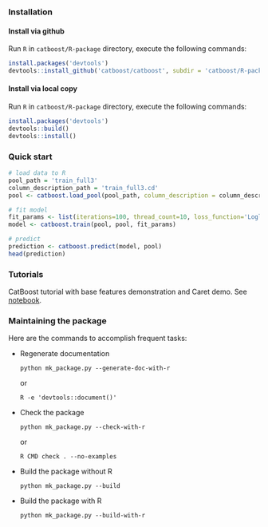 ### Installation
#### Install via github
Run `R` in `catboost/R-package` directory, execute the following commands:

```r
install.packages('devtools')
devtools::install_github('catboost/catboost', subdir = 'catboost/R-package')
```

#### Install via local copy
Run `R` in `catboost/R-package` directory, execute the following commands:

```r
install.packages('devtools')
devtools::build()
devtools::install()
```

### Quick start

```r
# load data to R
pool_path = 'train_full3'
column_description_path = 'train_full3.cd'
pool <- catboost.load_pool(pool_path, column_description = column_description_path)

# fit model
fit_params <- list(iterations=100, thread_count=10, loss_function='Logloss')
model <- catboost.train(pool, pool, fit_params)

# predict
prediction <- catboost.predict(model, pool)
head(prediction)
```

### Tutorials

CatBoost tutorial with base features demonstration and Caret demo. See [notebook](../tutorials/r_tutorial.ipynb).


### Maintaining the package

Here are the commands to accomplish frequent tasks:

* Regenerate documentation
    ```
    python mk_package.py --generate-doc-with-r
    ```
    or
    ```
    R -e 'devtools::document()'
    ```

* Check the package
    ```
    python mk_package.py --check-with-r
    ```
    or
    ```
    R CMD check . --no-examples
    ```

* Build the package without R
    ```
    python mk_package.py --build
    ```

* Build the package with R
    ```
    python mk_package.py --build-with-r
    ```

